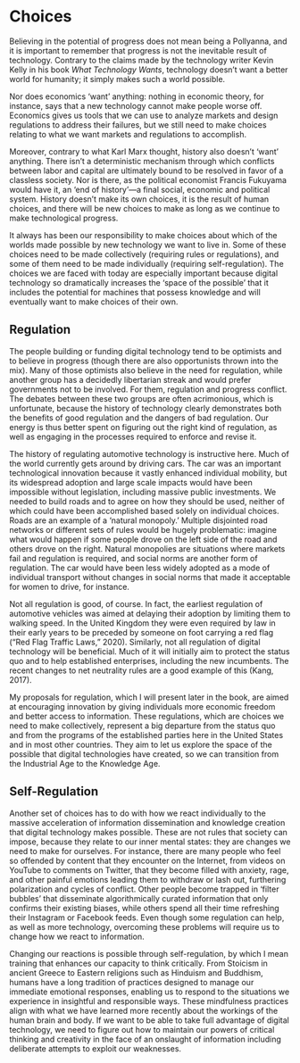 # Choices

Believing in the potential of progress does not mean being a Pollyanna, and it is important to remember that progress is not the inevitable result of technology. Contrary to the claims made by the technology writer Kevin Kelly in his book *What Technology Wants*, technology doesn’t want a better world for humanity; it simply makes such a world possible. 

Nor does economics ‘want’ anything: nothing in economic theory, for instance, says that a new technology cannot make people worse off. Economics gives us tools that we can use to analyze markets and design regulations to address their failures, but we still need to make choices relating to what we want markets and regulations to accomplish. 

Moreover, contrary to what Karl Marx thought, history also doesn’t ‘want’ anything. There isn’t a deterministic mechanism through which conflicts between labor and capital are ultimately bound to be resolved in favor of a classless society. Nor is there, as the political economist Francis Fukuyama would have it, an ‘end of history’—a final social, economic and political system. History doesn’t make its own choices, it is the result of human choices, and there will be new choices to make as long as we continue to make technological progress. 

It always has been our responsibility to make choices about which of the worlds made possible by new technology we want to live in. Some of these choices need to be made collectively (requiring rules or regulations), and some of them need to be made individually (requiring self-regulation). The choices we are faced with today are especially important because digital technology so dramatically increases the ‘space of the possible’ that it includes the potential for machines that possess knowledge and will eventually want to make choices of their own.

 
## Regulation 

The people building or funding digital technology tend to be optimists and to believe in progress (though there are also opportunists thrown into the mix). Many of those optimists also believe in the need for regulation, while another group has a decidedly libertarian streak and would prefer governments not to be involved. For them, regulation and progress conflict. The debates between these two groups are often acrimonious, which is unfortunate, because the history of technology clearly demonstrates both the benefits of good regulation and the dangers of bad regulation. Our energy is thus better spent on figuring out the right kind of regulation, as well as engaging in the processes required to enforce and revise it.

The history of regulating automotive technology is instructive here. Much of the world currently gets around by driving cars. The car was an important technological innovation because it vastly enhanced individual mobility, but its widespread adoption and large scale impacts would have been impossible without legislation, including massive public investments. We needed to build roads and to agree on how they should be used, neither of which could have been accomplished based solely on individual choices. Roads are an example of a ‘natural monopoly.’ Multiple disjointed road networks or different sets of rules would be hugely problematic: imagine what would happen if some people drove on the left side of the road and others drove on the right. Natural monopolies are situations where markets fail and regulation is required, and social norms are another form of regulation. The car would have been less widely adopted as a mode of individual transport without changes in social norms that made it acceptable for women to drive, for instance. 

Not all regulation is good, of course. In fact, the earliest regulation of automotive vehicles was aimed at delaying their adoption by limiting them to walking speed. In the United Kingdom they were even required by law in their early years to be preceded by someone on foot carrying a red flag (“Red Flag Traffic Laws,” 2020). Similarly, not all regulation of digital technology will be beneficial. Much of it will initially aim to protect the status quo and to help established enterprises, including the new incumbents. The recent changes to net neutrality rules are a good example of this (Kang, 2017).

My proposals for regulation, which I will present later in the book, are aimed at encouraging innovation by giving individuals more economic freedom and better access to information. These regulations, which are choices we need to make collectively, represent a big departure from the status quo and from the programs of the established parties here in the United States and in most other countries. They aim to let us explore the space of the possible that digital technologies have created, so we can transition from the Industrial Age to the Knowledge Age. 

 
## Self-Regulation 

Another set of choices has to do with how we react individually to the massive acceleration of information dissemination and knowledge creation that digital technology makes possible. These are not rules that society can impose, because they relate to our inner mental states: they are changes we need to make for ourselves. For instance, there are many people who feel so offended by content that they encounter on the Internet, from videos on YouTube to comments on Twitter, that they become filled with anxiety, rage, and other painful emotions leading them to withdraw or lash out, furthering polarization and cycles of conflict. Other people become trapped in ‘filter bubbles’ that disseminate algorithmically curated information that only confirms their existing biases, while others spend all their time refreshing their Instagram or Facebook feeds. Even though some regulation can help, as well as more technology, overcoming these problems will require us to change how we react to information.
 
Changing our reactions is possible through self-regulation, by which I mean training that enhances our capacity to think critically. From Stoicism in ancient Greece to Eastern religions such as Hinduism and Buddhism, humans have a long tradition of practices designed to manage our immediate emotional responses, enabling us to respond to the situations we experience in insightful and responsible ways. These mindfulness practices align with what we have learned more recently about the workings of the human brain and body. If we want to be able to take full advantage of digital technology, we need to figure out how to maintain our powers of critical thinking and creativity in the face of an onslaught of information including deliberate attempts to exploit our weaknesses.
